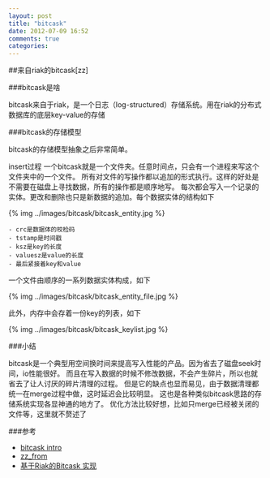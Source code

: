 ```yaml
---
layout: post
title: "bitcask"
date: 2012-07-09 16:52
comments: true
categories: 
---
```


##来自riak的bitcask[zz]

###bitcask是啥

bitcask来自于riak，是一个日志（log-structured）存储系统。用在riak的分布式数据库的底层key-value的存储

###bitcask的存储模型


bitcask的存储模型抽象之后非常简单。

insert过程 一个bitcask就是一个文件夹。任意时间点，只会有一个进程来写这个文件夹中的一个文件。
所有对文件的写操作都以追加的形式执行。这样的好处是不需要在磁盘上寻找数据，所有的操作都是顺序地写。
每次都会写入一个记录的实体。更改和删除也只是新数据的追加。每个数据实体的结构如下

{% img ../images/bitcask/bitcask_entity.jpg %}

	- crc是数据体的校检码
	- tstamp是时间戳
	- ksz是key的长度
	- valuesz是value的长度
	- 最后紧接着key和value

一个文件由顺序的一系列数据实体构成，如下 

{% img ../images/bitcask/bitcask_entity_file.jpg %}

此外，内存中会存着一份key的列表，如下 

{% img ../images/bitcask/bitcask_keylist.jpg %}

###小结 

bitcask是一个典型用空间换时间来提高写入性能的产品。因为省去了磁盘seek时间，io性能很好。
而且在写入数据的时候不修改数据，不会产生碎片，所以也就省去了让人讨厌的碎片清理的过程。
但是它的缺点也显而易见，由于数据清理都统一在merge过程中做，这时延迟会比较明显。
这也是各种类似bitcask思路的存储系统实现各显神通的地方了。
优化方法比较好想，比如只merge已经被关闭的文件等，这里就不赘述了


###参考

- [bitcask intro](http://downloads.basho.com/papers/bitcask-intro.pdf)
- [zz_from](http://blog.crackcell.com/posts/2010/12/24/bitcask_intro.html)
- [基于Riak的Bitcask 实现](http://www.unclejoey.com/2011/01/18/%E5%9F%BA%E4%BA%8Eriak%E7%9A%84bitcask-%E5%AE%9E%E7%8E%B0-%E4%B8%80%E4%B8%AA%E6%97%A5%E5%BF%97%E5%9E%8B%E7%9A%84%E5%9F%BA%E4%BA%8Ehash%E8%A1%A8%E7%9A%84key-value%E5%AD%98%E5%82%A8/)
